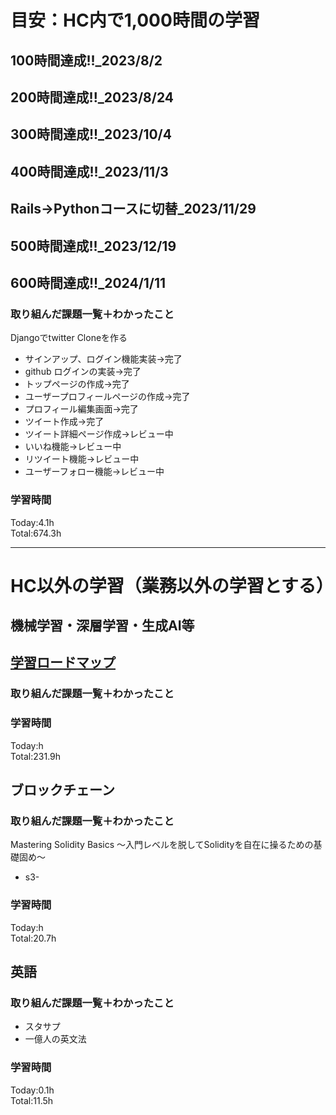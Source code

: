# 目安：HC内で1,000時間の学習
## 100時間達成!!_2023/8/2
## 200時間達成!!_2023/8/24
## 300時間達成!!_2023/10/4
## 400時間達成!!_2023/11/3
## Rails→Pythonコースに切替_2023/11/29
## 500時間達成!!_2023/12/19
## 600時間達成!!_2024/1/11

### 取り組んだ課題一覧＋わかったこと
Djangoでtwitter Cloneを作る
- サインアップ、ログイン機能実装→完了
- github ログインの実装→完了
- トップページの作成→完了
- ユーザープロフィールページの作成→完了
- プロフィール編集画面→完了
- ツイート作成→完了
- ツイート詳細ページ作成→レビュー中
- いいね機能→レビュー中
- リツイート機能→レビュー中
- ユーザーフォロー機能→レビュー中

### 学習時間
Today:4.1h<br>
Total:674.3h

------------------------------------------
# HC以外の学習（業務以外の学習とする）
## 機械学習・深層学習・生成AI等
## [学習ロードマップ](https://github.com/sousou1216/machine_learning/tree/main)
### 取り組んだ課題一覧＋わかったこと

### 学習時間
Today:h<br>
Total:231.9h

## ブロックチェーン
### 取り組んだ課題一覧＋わかったこと
Mastering Solidity Basics 〜入門レベルを脱してSolidityを自在に操るための基礎固め〜
- s3-

### 学習時間
Today:h<br>
Total:20.7h

## 英語
### 取り組んだ課題一覧＋わかったこと
- スタサプ
- 一億人の英文法

### 学習時間
Today:0.1h<br>
Total:11.5h
